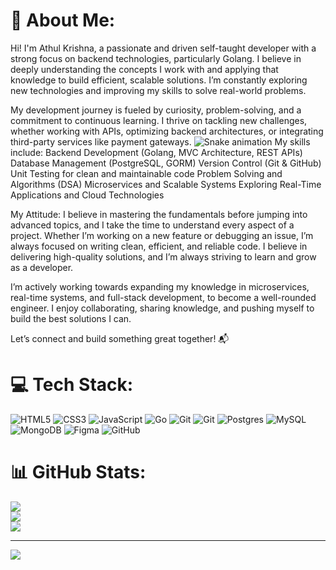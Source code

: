 # 💫 About Me:
Hi! I'm Athul Krishna, a passionate and driven self-taught developer with a strong focus on backend technologies, particularly Golang. I believe in deeply understanding the concepts I work with and applying that knowledge to build efficient, scalable solutions. I’m constantly exploring new technologies and improving my skills to solve real-world problems.

My development journey is fueled by curiosity, problem-solving, and a commitment to continuous learning. I thrive on tackling new challenges, whether working with APIs, optimizing backend architectures, or integrating third-party services like payment gateways.
![Snake animation](https://github.com/AthulKrishna2501/snake-animation/blob/dist/snake.svg)
My skills include:
Backend Development (Golang, MVC Architecture, REST APIs)
Database Management (PostgreSQL, GORM)
Version Control (Git & GitHub)
Unit Testing for clean and maintainable code
Problem Solving and Algorithms (DSA)
Microservices and Scalable Systems
Exploring Real-Time Applications and Cloud Technologies

My Attitude:
I believe in mastering the fundamentals before jumping into advanced topics, and I take the time to understand every aspect of a project. Whether I’m working on a new feature or debugging an issue, I’m always focused on writing clean, efficient, and reliable code. I believe in delivering high-quality solutions, and I’m always striving to learn and grow as a developer.

I’m actively working towards expanding my knowledge in microservices, real-time systems, and full-stack development, to become a well-rounded engineer. I enjoy collaborating, sharing knowledge, and pushing myself to build the best solutions I can.

Let’s connect and build something great together! 📬



# 💻 Tech Stack:
![HTML5](https://img.shields.io/badge/html5-%23E34F26.svg?style=plastic&logo=html5&logoColor=white) ![CSS3](https://img.shields.io/badge/css3-%231572B6.svg?style=plastic&logo=css3&logoColor=white) ![JavaScript](https://img.shields.io/badge/javascript-%23323330.svg?style=plastic&logo=javascript&logoColor=%23F7DF1E) ![Go](https://img.shields.io/badge/go-%2300ADD8.svg?style=plastic&logo=go&logoColor=white) ![Git](https://img.shields.io/badge/git-%23F05033.svg?style=plastic&logo=git&logoColor=white) ![Git](https://img.shields.io/badge/git-%23F05033.svg?style=plastic&logo=git&logoColor=white) ![Postgres](https://img.shields.io/badge/postgres-%23316192.svg?style=plastic&logo=postgresql&logoColor=white) ![MySQL](https://img.shields.io/badge/mysql-4479A1.svg?style=plastic&logo=mysql&logoColor=white) ![MongoDB](https://img.shields.io/badge/MongoDB-%234ea94b.svg?style=plastic&logo=mongodb&logoColor=white) ![Figma](https://img.shields.io/badge/figma-%23F24E1E.svg?style=plastic&logo=figma&logoColor=white) ![GitHub](https://img.shields.io/badge/github-%23121011.svg?style=plastic&logo=github&logoColor=white)
# 📊 GitHub Stats:
![](https://github-readme-stats.vercel.app/api?username=AthulKrishna2501&theme=dark&hide_border=false&include_all_commits=false&count_private=false)<br/>
![](https://github-readme-streak-stats.herokuapp.com/?user=AthulKrishna2501&theme=dark&hide_border=false)<br/>
![](https://github-readme-stats.vercel.app/api/top-langs/?username=AthulKrishna2501&theme=dark&hide_border=false&include_all_commits=false&count_private=false&layout=compact)

---
[![](https://visitcount.itsvg.in/api?id=AthulKrishna2501&icon=0&color=0)](https://visitcount.itsvg.in)

<!-- Proudly created with GPRM ( https://gprm.itsvg.in ) -->
